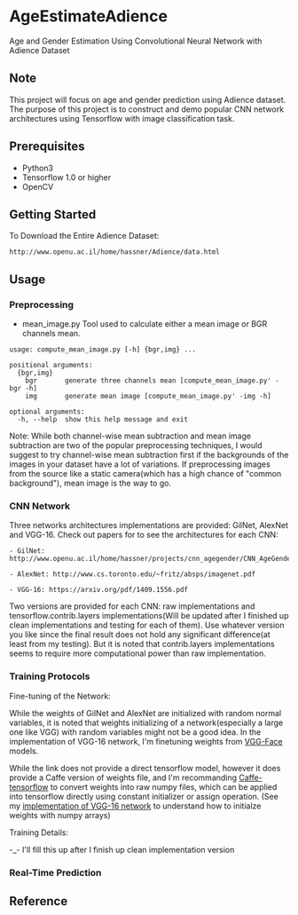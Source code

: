 # AgeEstimateAdience
Age and Gender Estimation Using Convolutional Neural Network with Adience Dataset

## Note
This project will focus on age and gender prediction using Adience dataset. The purpose of this project is to construct and demo popular CNN network architectures using Tensorflow with image classification task.

## Prerequisites

 - Python3
 - Tensorflow 1.0 or higher
 - OpenCV

## Getting Started

To Download the Entire Adience Dataset:
```
http://www.openu.ac.il/home/hassner/Adience/data.html
```

## Usage

### Preprocessing

 - mean_image.py Tool used to calculate either a mean image or BGR channels mean.

```
usage: compute_mean_image.py [-h] {bgr,img} ...

positional arguments:
  {bgr,img}
    bgr       generate three channels mean [compute_mean_image.py' -bgr -h]
    img       generate mean image [compute_mean_image.py' -img -h]

optional arguments:
  -h, --help  show this help message and exit
```

Note: While both channel-wise mean subtraction and mean image subtraction are two of the popular preprocessing techniques, I would suggest to try channel-wise mean subtraction first if the backgrounds of the images in your dataset have a lot of variations. If preprocessing images from the source like a static camera(which has a high chance of "common background"), mean image is the way to go. 


### CNN Network

Three networks architectures implementations are provided: GilNet, AlexNet and VGG-16. Check out papers for to see the architectures for each CNN:

	- GilNet: http://www.openu.ac.il/home/hassner/projects/cnn_agegender/CNN_AgeGenderEstimation.pdf

	- AlexNet: http://www.cs.toronto.edu/~fritz/absps/imagenet.pdf

	- VGG-16: https://arxiv.org/pdf/1409.1556.pdf

Two versions are provided for each CNN: raw implementations and tensorflow.contrib.layers implementations(Will be updated after I finished up clean implementations and testing for each of them). Use whatever version you like since the final result does not hold any significant difference(at least from my testing). But it is noted that contrib.layers implementations seems to require more computational power than raw implementation.


### Training Protocols

Fine-tuning of the Network:

  While the weights of GilNet and AlexNet are initialized with random normal variables, it is noted that weights initializing of a network(especially a large one like VGG) with random variables might not be a good idea. In the implementation of VGG-16 network, I'm finetuning weights from [VGG-Face](http://www.robots.ox.ac.uk/~vgg/software/vgg_face/) models.

  While the link does not provide a direct tensorflow model, however it does provide a Caffe version of weights file, and I'm recommanding [Caffe-tensorflow](https://github.com/ethereon/caffe-tensorflow) to convert weights into raw numpy files, which can be applied into tensorflow directly using constant initializer or assign operation. (See my [implementation of VGG-16 network](https://github.com/zonetrooper32/AgeEstimateAdience/blob/master/2_model/vgg16.py) to understand how to initialze weights with numpy arrays)

Training Details:

  -_- I'll fill this up after I finish up clean implementation version

### Real-Time Prediction




## Reference
